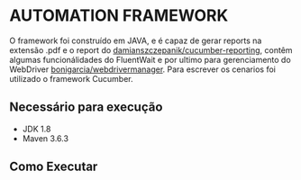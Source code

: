 # AUTOMATION FRAMEWORK

O framework foi construído em JAVA, e é capaz de gerar reports na extensão .pdf e o report do
[damianszczepanik/cucumber-reporting](https://github.com/damianszczepanik/cucumber-reporting), contêm algumas
funcionálidades do FluentWait e por ultimo para gerenciamento do WebDriver
[bonigarcia/webdrivermanager](https://github.com/bonigarcia/webdrivermanager). Para escrever os cenarios foi utilizado
o framework Cucumber.


## Necessário para execução

 - JDK 1.8
 - Maven 3.6.3

## Como Executar

